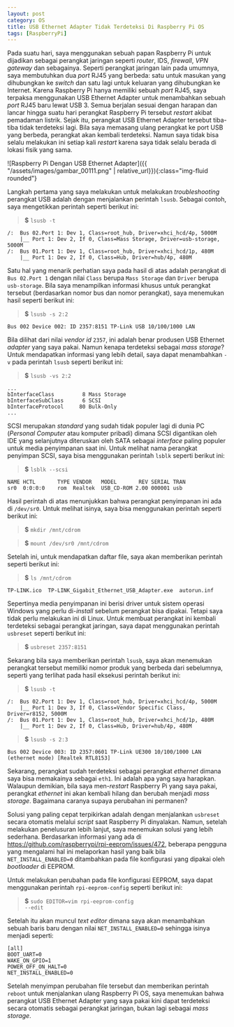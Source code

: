 ```yaml
---
layout: post
category: OS
title: USB Ethernet Adapter Tidak Terdeteksi Di Raspberry Pi OS
tags: [RaspberryPi]
---
```


Pada suatu hari, saya menggunakan sebuah papan Raspberry Pi untuk dijadikan sebagai perangkat jaringan seperti *router*,
IDS, *firewall*, *VPN gateway* dan sebagainya.  Seperti perangkat jaringan lain pada umumnya, saya membutuhkan dua
*port* RJ45 yang berbeda: satu untuk masukan yang dihubungkan ke *switch* dan satu lagi untuk keluaran yang dihubungkan 
ke Internet.  Karena Raspberry Pi hanya memiliki sebuah *port* RJ45, saya terpaksa menggunakan USB Ethernet Adapter untuk
menambahkan sebuah *port* RJ45 baru lewat USB 3.  Semua berjalan sesuai dengan harapan dan lancar hingga suatu hari 
perangkat Raspberry Pi tersebut *restart* akibat pemadaman listrik.  Sejak itu, perangkat USB Ethernet Adapter tersebut
tiba-tiba tidak terdeteksi lagi.  Bila saya memasang ulang perangkat ke port USB yang berbeda, perangkat akan kembali 
terdeteksi.  Namun saya tidak bisa selalu melakukan ini setiap kali *restart* karena saya tidak selalu berada di lokasi 
fisik yang sama.

![Raspberry Pi Dengan USB Ethernet Adapter]({{ "/assets/images/gambar_00111.png" | relative_url}}){:class="img-fluid rounded"}

Langkah pertama yang saya melakukan untuk melakukan *troubleshooting* perangkat USB adalah dengan menjalankan perintah `lsusb`.
Sebagai contoh, saya mengetikkan perintah seperti berikut ini:

> <strong>$</strong> <code>lsusb -t</code>

```
/:  Bus 02.Port 1: Dev 1, Class=root_hub, Driver=xhci_hcd/4p, 5000M
    |__ Port 1: Dev 2, If 0, Class=Mass Storage, Driver=usb-storage, 5000M
/:  Bus 01.Port 1: Dev 1, Class=root_hub, Driver=xhci_hcd/1p, 480M
    |__ Port 1: Dev 2, If 0, Class=Hub, Driver=hub/4p, 480M
```

Satu hal yang menarik perhatian saya pada hasil di atas adalah perangkat di `Bus 02.Port 1` dengan nilai `Class` berupa
`Mass Storage` dan `Driver` berupa `usb-storage`.  Bila saya menampilkan informasi khusus untuk perangkat tersebut (berdasarkan
nomor bus dan nomor perangkat), saya menemukan hasil seperti berikut ini:

> <strong>$</strong> <code>lsusb -s 2:2</code>

```
Bus 002 Device 002: ID 2357:8151 TP-Link USB 10/100/1000 LAN
```

Bila dilihat dari nilai *vendor id* `2357`, ini adalah benar produsen USB Ethernet *adapter* yang saya pakai.  Namun kenapa terdeteksi
sebagai *mass storage*?  Untuk mendapatkan informasi yang lebih detail, saya dapat menambahkan `-v` pada perintah `lsusb` seperti
berikut ini:

> <strong>$</strong> <code>lsusb -vs 2:2</code>

```
...
bInterfaceClass         8 Mass Storage
bInterfaceSubClass      6 SCSI
bInterfaceProtocol     80 Bulk-Only
...
```

SCSI merupakan *standard* yang sudah tidak populer lagi di dunia PC (*Personal Computer* atau komputer pribadi) dimana SCSI
digantikan oleh IDE yang selanjutnya diteruskan oleh SATA sebagai *interface* paling populer untuk media penyimpanan saat ini. Untuk
melihat nama perangkat penyimpan SCSI, saya bisa menggunakan perintah `lsblk` seperti berikut ini:

> <strong>$</strong> <code>lsblk --scsi</code>

```
NAME HCTL       TYPE VENDOR   MODEL       REV SERIAL TRAN
sr0  0:0:0:0    rom  Realtek  USB_CD-ROM 2.00 000001 usb
```

Hasil perintah di atas menunjukkan bahwa perangkat penyimpanan ini ada di `/dev/sr0`.  Untuk melihat isinya, saya bisa menggunakan
perintah seperti berikut ini:

> <strong>$</strong> <code>mkdir /mnt/cdrom</code>

> <strong>$</strong> <code>mount /dev/sr0 /mnt/cdrom</code>

Setelah ini, untuk mendapatkan daftar file, saya akan memberikan perintah seperti berikut ini:

> <strong>$</strong> <code>ls /mnt/cdrom</code>

```
TP-LINK.ico  TP-LINK_Gigabit_Ethernet_USB_Adapter.exe  autorun.inf
```

Sepertinya media penyimpanan ini berisi driver untuk sistem operasi Windows yang perlu di-*install* sebelum perangkat bisa dipakai.  Tetapi
saya tidak perlu melakukan ini di Linux.  Untuk membuat perangkat ini kembali terdeteksi sebagai perangkat jaringan, 
saya dapat menggunakan perintah `usbreset` seperti berikut ini:

> <strong>$</strong> <code>usbreset 2357:8151</code>

Sekarang bila saya memberikan perintah `lsusb`, saya akan menemukan perangkat tersebut memiliki nomor produk yang berbeda dari 
sebelumnya, seperti yang terlihat pada hasil eksekusi perintah berikut ini:

> <strong>$</strong> <code>lsusb -t</code>

```
/:  Bus 02.Port 1: Dev 1, Class=root_hub, Driver=xhci_hcd/4p, 5000M
    |__ Port 1: Dev 3, If 0, Class=Vendor Specific Class, Driver=r8152, 5000M
/:  Bus 01.Port 1: Dev 1, Class=root_hub, Driver=xhci_hcd/1p, 480M
    |__ Port 1: Dev 2, If 0, Class=Hub, Driver=hub/4p, 480M
```

> <strong>$</strong> <code>lsusb -s 2:3</code>

```
Bus 002 Device 003: ID 2357:0601 TP-Link UE300 10/100/1000 LAN (ethernet mode) [Realtek RTL8153]
```

Sekarang, perangkat sudah terdeteksi sebagai perangkat *ethernet* dimana saya bisa memakainya sebagai `eth1`.  Ini adalah apa
yang saya harapkan.  Walaupun demikian, bila saya men-*restart* Raspberry Pi yang saya pakai, perangkat *ethernet* ini akan
kembali hilang dan berubah menjadi *mass storage*.  Bagaimana caranya supaya perubahan ini permanen?

Solusi yang paling cepat terpikirkan adalah dengan menjalankan `usbreset` secara otomatis melalui *script* saat Raspberry Pi
dinyalakan.  Namun, setelah melakukan penelusuran lebih lanjut, saya menemukan solusi yang lebih sederhana. Berdasarkan
informasi yang ada di <https://github.com/raspberrypi/rpi-eeprom/issues/472>, beberapa pengguna yang mengalami hal ini melaporkan
hasil yang baik bila `NET_INSTALL_ENABLED=0` ditambahkan pada file konfigurasi yang dipakai oleh *bootloader* di EEPROM.  

Untuk melakukan perubahan pada file konfigurasi EEPROM, saya dapat menggunakan perintah `rpi-eeprom-config` seperti berikut ini:

> <strong>$</strong> <code>sudo EDITOR=vim  rpi-eeprom-config --edit</code>

Setelah itu akan muncul *text editor* dimana saya akan menambahkan sebuah baris baru dengan nilai `NET_INSTALL_ENABLED=0` sehingga
isinya menjadi seperti:

```
[all]
BOOT_UART=0
WAKE_ON_GPIO=1
POWER_OFF_ON_HALT=0
NET_INSTALL_ENABLED=0
```

Setelah menyimpan perubahan file tersebut dan memberikan perintah `reboot` untuk menjalankan ulang Raspberry Pi OS, saya 
menemukan bahwa perangkat USB Ethernet Adapter yang saya pakai kini dapat terdeteksi secara otomatis sebagai perangkat jaringan, bukan 
lagi sebagai *mass storage*.
